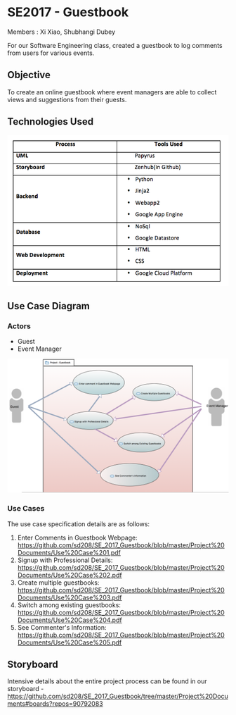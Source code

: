 # SE2017 - Guestbook

Members : Xi Xiao, Shubhangi Dubey

For our Software Engineering class, created a guestbook to log comments from users for various events.

## Objective 
 To create an online guestbook where event managers are able to collect views and suggestions from their guests.
 
 ## Technologies Used
 
 ![Tech Table Image](https://github.com/sd208/SE_2017_Guestbook/blob/master/Project%20Documents/Tech%20Table.png)
 
 ## Use Case Diagram
 
 ### Actors
  - Guest
  - Event Manager
  
![Use Case Diagram](https://github.com/sd208/SE_2017_Guestbook/blob/master/Project%20Documents/Use%20Case%20Diagram.png)

### Use Cases
The use case specification details are as follows:

1. Enter Comments in Guestbook Webpage: 
      https://github.com/sd208/SE_2017_Guestbook/blob/master/Project%20Documents/Use%20Case%201.pdf
2. Signup with Professional Details:
     https://github.com/sd208/SE_2017_Guestbook/blob/master/Project%20Documents/Use%20Case%202.pdf
3. Create multiple guestbooks:
     https://github.com/sd208/SE_2017_Guestbook/blob/master/Project%20Documents/Use%20Case%203.pdf
4. Switch among existing guestbooks:
     https://github.com/sd208/SE_2017_Guestbook/blob/master/Project%20Documents/Use%20Case%204.pdf
5. See Commenter's Information:
     https://github.com/sd208/SE_2017_Guestbook/blob/master/Project%20Documents/Use%20Case%205.pdf
     
## Storyboard

Intensive details about the entire project process can be found in our storyboard - 
https://github.com/sd208/SE_2017_Guestbook/tree/master/Project%20Documents#boards?repos=90792083
